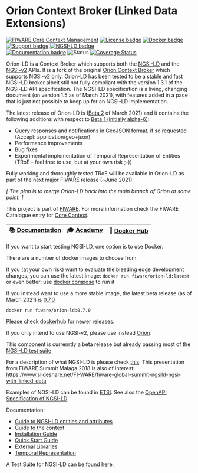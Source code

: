 # <a name="top"></a>Orion Context Broker (Linked Data Extensions)


[![FIWARE Core Context Management](https://nexus.lab.fiware.org/repository/raw/public/badges/chapters/core.svg)](https://www.fiware.org/developers/catalogue/)
[![License badge](https://img.shields.io/github/license/FIWARE/context.Orion-LD.svg)](https://opensource.org/licenses/AGPL-3.0)
[![Docker badge](https://img.shields.io/docker/pulls/fiware/orion-ld.svg)](https://hub.docker.com/r/fiware/orion-ld/)
[![Support badge]( https://img.shields.io/badge/support-sof-yellowgreen.svg)](http://stackoverflow.com/questions/tagged/fiware-orion)
[![NGSI-LD badge](https://img.shields.io/badge/NGSI-LD-red.svg)](https://www.etsi.org/deliver/etsi_gs/CIM/001_099/009/01.04.01_60/gs_cim009v010401p.pdf)
<br>
[![Documentation badge](https://readthedocs.org/projects/fiware-orion/badge/?version=latest)](http://fiware-orion-ld.readthedocs.io/en/latest/?badge=latest)
![Status](https://nexus.lab.fiware.org/static/badges/statuses/incubating.svg)
[![Coverage Status](https://coveralls.io/repos/github/FIWARE/context.Orion-LD/badge.svg?branch=develop)](https://coveralls.io/github/FIWARE/context.Orion-LD?branch=develop)

Orion-LD is a Context Broker which supports both the [NGSI-LD](https://www.etsi.org/deliver/etsi_gs/CIM/001_099/009/01.04.01_60/gs_cim009v010401p.pdf) and the
[NGSI-v2](https://fiware.github.io/specifications/OpenAPI/ngsiv2) APIs.
It is a fork of the original [Orion Context Broker](https://github.com/telefonicaid/fiware-orion) which supports NGSI-v2 only.
Orion-LD has been tested to be a stable and fast NGSI-LD broker albeit still not fully compliant with the version 1.3.1 of the NGSi-LD API specification.
The NGSI-LD specification is a living, changing document (on version 1.5 as of March 2021), with features added in a pace that is just not possible to keep up for an NGSI-LD implementation.

The latest release of Orion-LD is ([Beta 2](https://github.com/FIWARE/context.Orion-LD/releases/tag/0.7.0) of March 2021) and it contains the following additions with respect to [Beta 1 (initially alpha-6)](https://github.com/FIWARE/context.Orion-LD/releases/tag/v0.6.1-alpha):
* Query responses and notifications in GeoJSON format, if so requested (Accept: application/geo+json)
* Performance improvements
* Bug fixes
* Experimental implementation of Temporal Representation of Entities (TRoE - feel free to use, but at your own risk ;-))

Fully working and thoroughly tested TRoE will be available in Orion-LD as part of the next major FIWARE release (~June 2021).

_[ The plan is to merge Orion-LD back into the main branch of Orion at some point. ]_

This project is part of [FIWARE](https://www.fiware.org/). For more information check the FIWARE Catalogue entry for
[Core Context](https://github.com/Fiware/catalogue/tree/master/core).

| :books: [Documentation](https://github.com/FIWARE/context.Orion-LD/tree/develop/doc/manuals-ld) | :mortar_board: [Academy](https://fiware-academy.readthedocs.io/en/latest/core/orion-ld) | :whale: [Docker Hub](https://hub.docker.com/r/fiware/orion-ld/) |
| ----------------------------------------------------------------------------------------------- | ----------------------------------------------------------------------------------------- | ---------------------------------------------------------------- |

If you want to start testing NGSI-LD, one option is to use Docker.

There are a number of docker images to choose from.

If you (at your own risk) want to evaluate the bleeding edge development changes, you can use the latest image:
```docker run fiware/orion-ld:latest```  or even better: use [docker compose](https://github.com/FIWARE/context.Orion-LD/blob/develop/docker/docker-compose.yml) to run it

If you instead want to use a more stable image, the latest beta release (as of March 2021) is [0.7.0](https://github.com/FIWARE/context.Orion-LD/releases/tag/0.7.0)

```docker run fiware/orion-ld:0.7.0```

Please check [dockerhub](https://hub.docker.com/r/fiware/orion-ld/tags) for newer releases.

If you only intend to use NGSI-v2, please use instead [Orion](https://github.com/telefonicaid/fiware-orion). 

This component is currenrtly a beta release but already passing most of the [NGSI-LD test suite](https://github.com/FIWARE/NGSI-LD_TestSuite)

For a description of what NGSI-LD is please check [this](https://github.com/Fiware/NGSI-LD_Wrapper/blob/master/README.md).
This presentation from FIWARE Summit Malaga 2018 is also of interest: https://www.slideshare.net/FI-WARE/fiware-global-summit-ngsild-ngsi-with-linked-data

Examples of NGSI-LD can be found in [ETSI](https://forge.etsi.org/gitlab/NGSI-LD/NGSI-LD/tree/master/examples).
See also the [OpenAPI Specification of NGSI-LD](https://forge.etsi.org/swagger/ui/?url=https://forge.etsi.org/gitlab/NGSI-LD/NGSI-LD/raw/master/spec/updated/full_api.json)

Documentation:
* [Guide to NGSI-LD entities and attributes](doc/manuals-ld/entities-and-attributes.md)
* [Guide to the context](doc/manuals-ld/the-context.md)
* [Installation Guide](doc/manuals-ld/installation-guide.md)
* [Quick Start Guide](doc/manuals-ld/quick-start-guide.md)
* [External Libraries](doc/manuals-ld/external-libraries.md)
* [Temporal Representation](doc/manuals-ld/troe.md)

A Test Suite for NGSI-LD can be found [here](https://github.com/fiware/NGSI-LD_Tests). 
